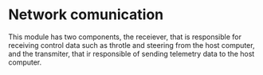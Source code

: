 # Network comunication

This module has two components, the receiever, that is responsible for receiving control data such as throtle and steering from the host computer, and the transmiter, that ir responsible of sending telemetry data to the host computer.
